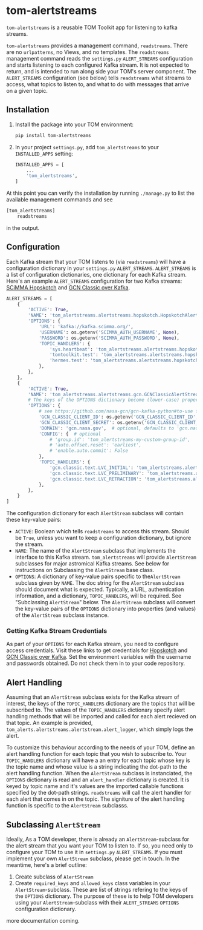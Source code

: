 # tom-alertstreams

`tom-alertstreams` is a reusable TOM Toolkit app for listening to kafka streams.

`tom-alertstreams` provides a management command, `readstreams`. There are no `urlpatterns`,
no Views, and no templates. The `readstreams` management command reads the `settings.py` `ALERT_STREAMS`
configuration and starts listening to each configured Kafka stream. It is not expected
to return, and is intended to run along side your TOM's server component. The `ALERT_STREAMS`
configuration (see below) tells `readstreams` what streams to access, what topics to listen to,
and what to do with messages that arrive on a given topic.

## Installation

1. Install the package into your TOM environment:
    ```bash
    pip install tom-alertstreams
   ```

2. In your project `settings.py`, add `tom_alertstreams` to your `INSTALLED_APPS` setting:

    ```python
    INSTALLED_APPS = [
        ...
        'tom_alertstreams',
    ]
    ```

At this point you can verify the installation by running `./manage.py` to list the available
management commands and see

   ```bash
   [tom_alertstreams]
       readstreams
   ```
in the output.

## Configuration

Each Kafka stream that your TOM listens to (via `readstreams`) will have a configuration dictionary
in your `settings.py` `ALERT_STREAMS`. `ALERT_STREAMS` is a list of configuration dictionaries, one
dictionary for each Kafka stream. Here's an example `ALERT_STREAMS` configuration for two Kafka streams:
[SCiMMA Hopskotch](https://scimma.org/hopskotch.html) and
[GCN Classic over Kafka](https://gcn.nasa.gov/quickstart).

```python
ALERT_STREAMS = [
    {
        'ACTIVE': True,
        'NAME': 'tom_alertstreams.alertstreams.hopskotch.HopskotchAlertStream',
        'OPTIONS': {
            'URL': 'kafka://kafka.scimma.org/',
            'USERNAME': os.getenv('SCIMMA_AUTH_USERNAME', None),
            'PASSWORD': os.getenv('SCIMMA_AUTH_PASSWORD', None),
            'TOPIC_HANDLERS': {
                'sys.heartbeat': 'tom_alertstreams.alertstreams.hopskotch.heartbeat_handler',
                'tomtoolkit.test': 'tom_alertstreams.alertstreams.hopskotch.alert_logger',
                'hermes.test': 'tom_alertstreams.alertstreams.hopskotch.alert_logger',
            },
        },
    },
    {
        'ACTIVE': True,
        'NAME': 'tom_alertstreams.alertstreams.gcn.GCNClassicAlertStream',
        # The keys of the OPTIONS dictionary become (lower-case) properties of the AlertStream instance.
        'OPTIONS': {
            # see https://github.com/nasa-gcn/gcn-kafka-python#to-use for configuration details.
            'GCN_CLASSIC_CLIENT_ID': os.getenv('GCN_CLASSIC_CLIENT_ID', None),
            'GCN_CLASSIC_CLIENT_SECRET': os.getenv('GCN_CLASSIC_CLIENT_SECRET', None),
            'DOMAIN': 'gcn.nasa.gov',  # optional, defaults to 'gcn.nasa.gov'
            'CONFIG': {  # optional
                # 'group.id': 'tom_alertstreams-my-custom-group-id',
                # 'auto.offset.reset': 'earliest',
                # 'enable.auto.commit': False
            },
            'TOPIC_HANDLERS': {
                'gcn.classic.text.LVC_INITIAL': 'tom_alertstreams.alertstreams.alertstream.alert_logger',
                'gcn.classic.text.LVC_PRELIMINARY': 'tom_alertstreams.alertstreams.alertstream.alert_logger',
                'gcn.classic.text.LVC_RETRACTION': 'tom_alertstreams.alertstreams.alertstream.alert_logger',
            },
        },
    }
]
```

The configuration dictionary for each `AlertStream` subclass will contain these key-value pairs:
* `ACTIVE`: Boolean which tells `readstreams` to access this stream. Should be `True`, unless you want to
keep a configuration dictionary, but ignore the stream.
* `NAME`: The name of the `AlertStream` subclass that implements the interface to this Kafka stream. `tom_alertstreams`
will provide `AlertStream` subclasses for major astromical Kafka streams. See below for instructions on Subclassing
the `AlertStream` base class.
* `OPTIONS`: A dictionary of key-value pairs specific to the`AlertStream` subclass given by `NAME`. The doc string for
the `AlertStream` subclass should document what is expected. Typically, a URL, authentication information, and a
dictionary, `TOPIC_HANDLERS`, will be required. See "Subclassing `AlertStream`" below. The `AlertStream` subclass will
convert the key-value pairs of the `OPTIONS` dictionary into properties (and values) of the `AlertStream` subclass
instance.

### Getting Kafka Stream Credentials
As part of your `OPTIONS` for each Kafka stream, you need to configure access credentials. Visit these links
to get credentials for [Hopskotch](https://hop.scimma.org/) and [GCN Classic over Kafka](https://gcn.nasa.gov/quickstart).
Set the environment variables with the username and passwords obtained. Do not check them in to your code repository.


## Alert Handling

Assuming that an `AlertStream` subclass exists for the Kafka stream of interest,
the keys of the `TOPIC_HANDLERS` dictionary are the topics that will be subscribed to. The values
of the `TOPIC_HANDLERS` dictionary specify alert handling methods that will be imported and called
for each alert recieved on that topic. An example is provided,
`tom_alerts.alertstreams.alertstream.alert_logger`, which simply logs the alert.

To customize this behaviour according to the needs of your TOM, define an alert handling function for each
topic that you wish to subscribe to. Your `TOPIC_HANDLERS` dictionary will have a an entry for each topic
whose key is the topic name and whose value is a string indicating the dot-path to the alert handling function.
When the `AlertStream` subclass is instanciated, the `OPTIONS` dictionary is read and an `alert_handler`
dictionary is created. It is keyed by topic name and it's values are the imported callable functions specified by the
dot-path strings. `readstreams` will call the alert handler for each alert that comes in on the topic. The signiture
of the alert handling function is specific to the `AlertStream` subclasss.

## Subclassing `AlertStream`

Ideally, As a TOM developer, there is already an `AlertStream`-subclass for the alert stream that you
want your TOM to listen to. If so, you need only to configure your TOM to use it in  `settings.py`
`ALERT_STREAMS`. If you must implement your own `AlertStream` subclass, please get in touch. In the meantime, here's a brief outline:

1. Create subclass of `AlertStream`
2. Create `required_keys` and `allowed_keys` class variables in your `AlertStream`-subclass. These are list of
strings refering to the keys of the `OPTIONS` dictionary. The purpose of these is to help TOM developers using
your `AlertStream`-subclass with their `ALERT_STREAMS` `OPTIONS` configuration dictionary. 


more documentation coming.
